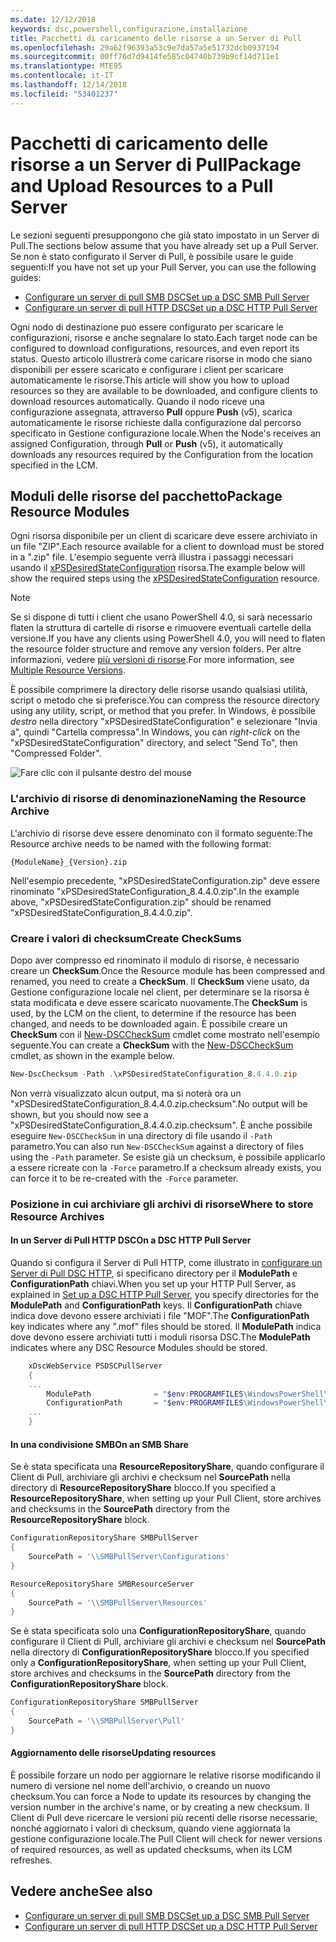 ```yaml
---
ms.date: 12/12/2018
keywords: dsc,powershell,configurazione,installazione
title: Pacchetti di caricamento delle risorse a un Server di Pull
ms.openlocfilehash: 29a62f96393a53c9e7da57a5e51732dcb0937194
ms.sourcegitcommit: 00ff76d7d9414fe585c04740b739b9cf14d711e1
ms.translationtype: MTE95
ms.contentlocale: it-IT
ms.lasthandoff: 12/14/2018
ms.locfileid: "53401237"
---
```

# <a name="package-and-upload-resources-to-a-pull-server"></a><span data-ttu-id="665ed-103">Pacchetti di caricamento delle risorse a un Server di Pull</span><span class="sxs-lookup"><span data-stu-id="665ed-103">Package and Upload Resources to a Pull Server</span></span>

<span data-ttu-id="665ed-104">Le sezioni seguenti presuppongono che già stato impostato in un Server di Pull.</span><span class="sxs-lookup"><span data-stu-id="665ed-104">The sections below assume that you have already set up a Pull Server.</span></span> <span data-ttu-id="665ed-105">Se non è stato configurato il Server di Pull, è possibile usare le guide seguenti:</span><span class="sxs-lookup"><span data-stu-id="665ed-105">If you have not set up your Pull Server, you can use the following guides:</span></span>

- [<span data-ttu-id="665ed-106">Configurare un server di pull SMB DSC</span><span class="sxs-lookup"><span data-stu-id="665ed-106">Set up a DSC SMB Pull Server</span></span>](pullServerSmb.md)
- [<span data-ttu-id="665ed-107">Configurare un server di pull HTTP DSC</span><span class="sxs-lookup"><span data-stu-id="665ed-107">Set up a DSC HTTP Pull Server</span></span>](pullServer.md)

<span data-ttu-id="665ed-108">Ogni nodo di destinazione può essere configurato per scaricare le configurazioni, risorse e anche segnalare lo stato.</span><span class="sxs-lookup"><span data-stu-id="665ed-108">Each target node can be configured to download configurations, resources, and even report its status.</span></span> <span data-ttu-id="665ed-109">Questo articolo illustrerà come caricare risorse in modo che siano disponibili per essere scaricato e configurare i client per scaricare automaticamente le risorse.</span><span class="sxs-lookup"><span data-stu-id="665ed-109">This article will show you how to upload resources so they are available to be downloaded, and configure clients to download resources automatically.</span></span> <span data-ttu-id="665ed-110">Quando il nodo riceve una configurazione assegnata, attraverso **Pull** oppure **Push** (v5), scarica automaticamente le risorse richieste dalla configurazione dal percorso specificato in Gestione configurazione locale.</span><span class="sxs-lookup"><span data-stu-id="665ed-110">When the Node's receives an assigned Configuration, through **Pull** or **Push** (v5), it automatically downloads any resources required by the Configuration from the location specified in the LCM.</span></span>

## <a name="package-resource-modules"></a><span data-ttu-id="665ed-111">Moduli delle risorse del pacchetto</span><span class="sxs-lookup"><span data-stu-id="665ed-111">Package Resource Modules</span></span>

<span data-ttu-id="665ed-112">Ogni risorsa disponibile per un client di scaricare deve essere archiviato in un file "ZIP".</span><span class="sxs-lookup"><span data-stu-id="665ed-112">Each resource available for a client to download must be stored in a ".zip" file.</span></span> <span data-ttu-id="665ed-113">L'esempio seguente verrà illustra i passaggi necessari usando il [xPSDesiredStateConfiguration](https://www.powershellgallery.com/packages/xPSDesiredStateConfiguration/8.4.0.0) risorsa.</span><span class="sxs-lookup"><span data-stu-id="665ed-113">The example below will show the required steps using the [xPSDesiredStateConfiguration](https://www.powershellgallery.com/packages/xPSDesiredStateConfiguration/8.4.0.0) resource.</span></span>

> [!NOTE]
> <span data-ttu-id="665ed-114">Se si dispone di tutti i client che usano PowerShell 4.0, si sarà necessario flaten la struttura di cartelle di risorse e rimuovere eventuali cartelle della versione.</span><span class="sxs-lookup"><span data-stu-id="665ed-114">If you have any clients using PowerShell 4.0, you will need to flaten the resource folder structure and remove any version folders.</span></span> <span data-ttu-id="665ed-115">Per altre informazioni, vedere [più versioni di risorse](../configurations/import-dscresource.md#multiple-resource-versions).</span><span class="sxs-lookup"><span data-stu-id="665ed-115">For more information, see [Multiple Resource Versions](../configurations/import-dscresource.md#multiple-resource-versions).</span></span>

<span data-ttu-id="665ed-116">È possibile comprimere la directory delle risorse usando qualsiasi utilità, script o metodo che si preferisce.</span><span class="sxs-lookup"><span data-stu-id="665ed-116">You can compress the resource directory using any utility, script, or method that you prefer.</span></span> <span data-ttu-id="665ed-117">In Windows, è possibile *destro* nella directory "xPSDesiredStateConfiguration" e selezionare "Invia a", quindi "Cartella compressa".</span><span class="sxs-lookup"><span data-stu-id="665ed-117">In Windows, you can *right-click* on the "xPSDesiredStateConfiguration" directory, and select "Send To", then "Compressed Folder".</span></span>

![Fare clic con il pulsante destro del mouse](../media/right-click.gif)

### <a name="naming-the-resource-archive"></a><span data-ttu-id="665ed-119">L'archivio di risorse di denominazione</span><span class="sxs-lookup"><span data-stu-id="665ed-119">Naming the Resource Archive</span></span>

<span data-ttu-id="665ed-120">L'archivio di risorse deve essere denominato con il formato seguente:</span><span class="sxs-lookup"><span data-stu-id="665ed-120">The Resource archive needs to be named with the following format:</span></span>

```
{ModuleName}_{Version}.zip
```

<span data-ttu-id="665ed-121">Nell'esempio precedente, "xPSDesiredStateConfiguration.zip" deve essere rinominato "xPSDesiredStateConfiguration_8.4.4.0.zip".</span><span class="sxs-lookup"><span data-stu-id="665ed-121">In the example above, "xPSDesiredStateConfiguration.zip" should be renamed "xPSDesiredStateConfiguration_8.4.4.0.zip".</span></span>

### <a name="create-checksums"></a><span data-ttu-id="665ed-122">Creare i valori di checksum</span><span class="sxs-lookup"><span data-stu-id="665ed-122">Create CheckSums</span></span>

<span data-ttu-id="665ed-123">Dopo aver compresso ed rinominato il modulo di risorse, è necessario creare un **CheckSum**.</span><span class="sxs-lookup"><span data-stu-id="665ed-123">Once the Resource module has been compressed and renamed, you need to create a **CheckSum**.</span></span>  <span data-ttu-id="665ed-124">Il **CheckSum** viene usato, da Gestione configurazione locale nel client, per determinare se la risorsa è stata modificata e deve essere scaricato nuovamente.</span><span class="sxs-lookup"><span data-stu-id="665ed-124">The **CheckSum** is used, by the LCM on the client, to determine if the resource has been changed, and needs to be downloaded again.</span></span> <span data-ttu-id="665ed-125">È possibile creare un **CheckSum** con il [New-DSCCheckSum](/powershell/module/PSDesiredStateConfiguration/New-DSCCheckSum) cmdlet come mostrato nell'esempio seguente.</span><span class="sxs-lookup"><span data-stu-id="665ed-125">You can create a **CheckSum** with the [New-DSCCheckSum](/powershell/module/PSDesiredStateConfiguration/New-DSCCheckSum) cmdlet, as shown in the example below.</span></span>

```powershell
New-DscChecksum -Path .\xPSDesiredStateConfiguration_8.4.4.0.zip
```

<span data-ttu-id="665ed-126">Non verrà visualizzato alcun output, ma si noterà ora un "xPSDesiredStateConfiguration_8.4.4.0.zip.checksum".</span><span class="sxs-lookup"><span data-stu-id="665ed-126">No output will be shown, but you should now see a "xPSDesiredStateConfiguration_8.4.4.0.zip.checksum".</span></span> <span data-ttu-id="665ed-127">È anche possibile eseguire `New-DSCCheckSum` in una directory di file usando il `-Path` parametro.</span><span class="sxs-lookup"><span data-stu-id="665ed-127">You can also run `New-DSCCheckSum` against a directory of files using the `-Path` parameter.</span></span> <span data-ttu-id="665ed-128">Se esiste già un checksum, è possibile applicarlo a essere ricreate con la `-Force` parametro.</span><span class="sxs-lookup"><span data-stu-id="665ed-128">If a checksum already exists, you can force it to be re-created with the `-Force` parameter.</span></span>

### <a name="where-to-store-resource-archives"></a><span data-ttu-id="665ed-129">Posizione in cui archiviare gli archivi di risorse</span><span class="sxs-lookup"><span data-stu-id="665ed-129">Where to store Resource Archives</span></span>

#### <a name="on-a-dsc-http-pull-server"></a><span data-ttu-id="665ed-130">In un Server di Pull HTTP DSC</span><span class="sxs-lookup"><span data-stu-id="665ed-130">On a DSC HTTP Pull Server</span></span>

<span data-ttu-id="665ed-131">Quando si configura il Server di Pull HTTP, come illustrato in [configurare un Server di Pull DSC HTTP](pullServer.md), si specificano directory per il **ModulePath** e **ConfigurationPath** chiavi.</span><span class="sxs-lookup"><span data-stu-id="665ed-131">When you set up your HTTP Pull Server, as explained in [Set up a DSC HTTP Pull Server](pullServer.md), you specify directories for the **ModulePath** and **ConfigurationPath** keys.</span></span> <span data-ttu-id="665ed-132">Il **ConfigurationPath** chiave indica dove devono essere archiviati i file "MOF".</span><span class="sxs-lookup"><span data-stu-id="665ed-132">The **ConfigurationPath** key indicates where any ".mof" files should be stored.</span></span> <span data-ttu-id="665ed-133">Il **ModulePath** indica dove devono essere archiviati tutti i moduli risorsa DSC.</span><span class="sxs-lookup"><span data-stu-id="665ed-133">The **ModulePath** indicates where any DSC Resource Modules should be stored.</span></span>

```powershell
    xDscWebService PSDSCPullServer
    {
    ...
        ModulePath              = "$env:PROGRAMFILES\WindowsPowerShell\DscService\Modules"
        ConfigurationPath       = "$env:PROGRAMFILES\WindowsPowerShell\DscService\Configuration"
    ...
    }

```

#### <a name="on-an-smb-share"></a><span data-ttu-id="665ed-134">In una condivisione SMB</span><span class="sxs-lookup"><span data-stu-id="665ed-134">On an SMB Share</span></span>

<span data-ttu-id="665ed-135">Se è stata specificata una **ResourceRepositoryShare**, quando configurare il Client di Pull, archiviare gli archivi e checksum nel **SourcePath** nella directory di **ResourceRepositoryShare** blocco.</span><span class="sxs-lookup"><span data-stu-id="665ed-135">If you specified a **ResourceRepositoryShare**, when setting up your Pull Client, store archives and checksums in the **SourcePath** directory from the **ResourceRepositoryShare** block.</span></span>

```powershell
ConfigurationRepositoryShare SMBPullServer
{
    SourcePath = '\\SMBPullServer\Configurations'
}

ResourceRepositoryShare SMBResourceServer
{
    SourcePath = '\\SMBPullServer\Resources'
}
```

<span data-ttu-id="665ed-136">Se è stata specificata solo una **ConfigurationRepositoryShare**, quando configurare il Client di Pull, archiviare gli archivi e checksum nel **SourcePath** nella directory di  **ConfigurationRepositoryShare** blocco.</span><span class="sxs-lookup"><span data-stu-id="665ed-136">If you specified only a **ConfigurationRepositoryShare**, when setting up your Pull Client, store archives and checksums in the **SourcePath** directory from the **ConfigurationRepositoryShare** block.</span></span>

```powershell
ConfigurationRepositoryShare SMBPullServer
{
    SourcePath = '\\SMBPullServer\Pull'
}
```

#### <a name="updating-resources"></a><span data-ttu-id="665ed-137">Aggiornamento delle risorse</span><span class="sxs-lookup"><span data-stu-id="665ed-137">Updating resources</span></span>

<span data-ttu-id="665ed-138">È possibile forzare un nodo per aggiornare le relative risorse modificando il numero di versione nel nome dell'archivio, o creando un nuovo checksum.</span><span class="sxs-lookup"><span data-stu-id="665ed-138">You can force a Node to update its resources by changing the version number in the archive's name, or by creating a new checksum.</span></span> <span data-ttu-id="665ed-139">Il Client di Pull deve ricercare le versioni più recenti delle risorse necessarie, nonché aggiornato i valori di checksum, quando viene aggiornata la gestione configurazione locale.</span><span class="sxs-lookup"><span data-stu-id="665ed-139">The Pull Client will check for newer versions of required resources, as well as updated checksums, when its LCM refreshes.</span></span>

## <a name="see-also"></a><span data-ttu-id="665ed-140">Vedere anche</span><span class="sxs-lookup"><span data-stu-id="665ed-140">See also</span></span>

- [<span data-ttu-id="665ed-141">Configurare un server di pull SMB DSC</span><span class="sxs-lookup"><span data-stu-id="665ed-141">Set up a DSC SMB Pull Server</span></span>](pullServerSmb.md)
- [<span data-ttu-id="665ed-142">Configurare un server di pull HTTP DSC</span><span class="sxs-lookup"><span data-stu-id="665ed-142">Set up a DSC HTTP Pull Server</span></span>](pullServer.md)
